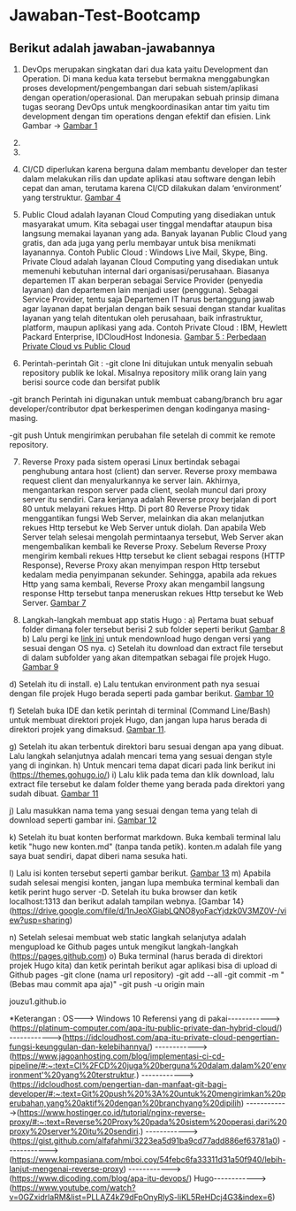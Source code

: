 # Jawaban-Test-Bootcamp
Berikut adalah jawaban-jawabannya
---
1. DevOps merupakan singkatan dari dua kata yaitu Development dan Operation. Di mana kedua kata tersebut bermakna menggabungkan proses development/pengembangan dari sebuah sistem/aplikasi dengan operation/operasional. Dan merupakan sebuah prinsip dimana tugas seorang DevOps untuk mengkoordinasikan antar tim yaitu tim development dengan tim operations dengan efektif dan efisien. Link Gambar -> [Gambar 1](https://drive.google.com/file/d/1Rxj-Cwm2ffKIsoOTbaDOr-8RzDHNEAum/view?usp=sharing)


2.

3.


4. CI/CD diperlukan karena berguna dalam membantu developer dan tester dalam melakukan rilis dan update aplikasi atau software dengan lebih cepat dan aman, terutama karena CI/CD dilakukan dalam ‘environment’ yang terstruktur. [Gambar 4](https://drive.google.com/file/d/1Jh2rinauB6P0PjfWXkDd3vsD-OR4pGtd/view?usp=sharing)


5. Public Cloud adalah layanan Cloud Computing yang disediakan untuk masyarakat umum. Kita sebagai user tinggal mendaftar ataupun bisa langsung memakai layanan yang ada. Banyak layanan Public Cloud yang gratis, dan ada juga yang perlu membayar untuk bisa menikmati layanannya. Contoh Public Cloud : Windows Live Mail, Skype, Bing.
   Private Cloud adalah layanan Cloud Computing yang disediakan untuk memenuhi kebutuhan internal dari organisasi/perusahaan. Biasanya departemen IT akan berperan sebagai Service Provider (penyedia layanan) dan departemen lain menjadi user (pengguna). Sebagai Service Provider, tentu saja Departemen IT harus bertanggung jawab agar layanan dapat berjalan dengan baik sesuai dengan standar kualitas layanan yang telah ditentukan oleh perusahaan, baik infrastruktur, platform, maupun aplikasi yang ada. Contoh Private Cloud : IBM, Hewlett Packard Enterprise, IDCloudHost Indonesia. [Gambar 5 : Perbedaan Private Cloud vs Public Cloud](https://drive.google.com/file/d/14H4o12eODf3UR2yxFIpo-TcO54XLoUWm/view?usp=sharing)
   
6. Perintah-perintah Git :
-git clone
  Ini ditujukan untuk menyalin sebuah repository publik ke lokal. Misalnya repository milik orang lain yang berisi source code dan bersifat publik
  
-git branch
  Perintah ini digunakan untuk membuat cabang/branch bru agar developer/contributor dpat berkesperimen dengan kodinganya masing-masing.
  
-git push
  Untuk mengirimkan perubahan file setelah di commit ke remote repository.
  
7. Reverse Proxy pada sistem operasi Linux bertindak sebagai penghubung antara host (client) dan server. Reverse proxy membawa request client dan menyalurkannya ke server lain. Akhirnya, mengantarkan respon server pada client, seolah muncul dari proxy server itu sendiri. Cara kerjanya adalah Reverse proxy berjalan di port 80 untuk melayani rekues Http. Di port 80 Reverse Proxy tidak menggantikan fungsi Web Server, melainkan dia akan melanjutkan rekues Http tersebut ke Web Server untuk diolah. Dan apabila Web Server telah selesai mengolah permintaanya tersebut, Web Server akan mengembalikan kembali ke Reverse Proxy. Sebelum Reverse Proxy mengirim kembali rekues Http tersebut ke client sebagai respons (HTTP Response), Reverse Proxy akan menyimpan respon Http tersebut kedalam media penyimpanan sekunder. Sehingga, apabila ada rekues Http yang sama kembali, Reverse Proxy akan mengambil langsung response Http tersebut tanpa meneruskan rekues Http tersebut ke Web Server. [Gambar 7](https://drive.google.com/file/d/1a4aR7l0Ylek-qIhi0FbJKrLRufVit70d/view?usp=sharing)

8. Langkah-langkah membuat app statis Hugo :
a) Pertama buat sebuaf folder dimana foler tersebut berisi 2 sub folder seperti berikut [Gambar 8](https://drive.google.com/file/d/19Z6eDw0fsIsp7zgDStjRAhi8dHiFZWBv/view?usp=sharing)
b) Lalu pergi ke [link ini](https://github.com/gohugoio/hugo/releases) untuk mendownload hugo dengan versi yang sesuai dengan OS nya.
c) Setelah itu download dan extract file tersebut di dalam subfolder yang akan ditempatkan sebagai file projek Hugo. [Gambar 9](https://drive.google.com/file/d/1NNyRNZ_Lmt-EOAv9b7wNwp7Ye7BnMXv9/view?usp=sharing)

d) Setelah itu di install.
e) Lalu tentukan environment path nya sesuai dengan file projek Hugo berada seperti pada gambar berikut. [Gambar 10](https://drive.google.com/file/d/1qvMSDT3LRdQGHH7QmINF-APNsLnCD_Zg/view?usp=sharing)

f) Setelah buka IDE dan ketik perintah di terminal (Command Line/Bash) untuk membuat direktori projek Hugo, dan jangan lupa harus berada di direktori projek yang dimaksud. [Gambar 11](https://drive.google.com/file/d/1SEqI945UsY74jeTC3CL-Bd4BgzBvSsX8/view?usp=sharing).

g) Setelah itu akan terbentuk direktori baru sesuai dengan apa yang dibuat. Lalu langkah selanjutnya adalah mencari tema yang sesuai dengan style yang di inginkan.
h) Untuk mencari tema dapat dicari pada link berikut ini (https://themes.gohugo.io/)
i) Lalu klik pada tema dan klik download, lalu extract file tersebut ke dalam folder theme yang berada pada direktori yang sudah dibuat. [Gambar 11](https://drive.google.com/file/d/112ae-lx5Fx2g_5ymIqyR9d-QCAW3QLVb/view?usp=sharing)

j) Lalu masukkan nama tema yang sesuai dengan tema yang telah di download seperti gambar ini. [Gambar 12](https://drive.google.com/file/d/1MyU8P1iljh3cI8cvZNv6fRjf-SX1TRRz/view?usp=sharing)

k) Setelah itu buat konten berformat markdown. Buka kembali terminal lalu ketik "hugo new konten.md" (tanpa tanda petik). konten.m adalah file yang saya buat sendiri, dapat diberi nama sesuka hati.

l) Lalu isi konten tersebut seperti gambar berikut. [Gambar 13](https://drive.google.com/file/d/1jvYtYBc99GZVkrN7-iEh2jo_ZIQHg4UF/view?usp=sharing)
m) Apabila sudah selesai mengisi konten, jangan lupa membuka terminal kembali dan ketik perint hugo server -D. Setelah itu buka browser dan ketik localhost:1313 dan berikut adalah tampilan webnya. [Gambar 14}(https://drive.google.com/file/d/1nJeoXGiabLQNO8yoFacYjdzk0V3MZ0V-/view?usp=sharing)

n) Setelah selesai membuat web static langkah selanjutya adalah mengupload ke Github pages untuk mengikut langkah-langkah (https://pages.github.com)
o) Buka terminal (harus berada di direktori projek Hugo kita) dan ketik perintah berikut agar aplikasi bisa di upload di Github pages
   -git clone (nama url repository)
   -git add --all
   -git commit -m "(Bebas mau commit apa aja)"
   -git push -u origin main
   
  jouzu1.github.io
  
  *Keterangan :
  OS---> Windows 10
  Referensi yang di pakai------------>(https://platinum-computer.com/apa-itu-public-private-dan-hybrid-cloud/)
                         ------------>(https://idcloudhost.com/apa-itu-private-cloud-pengertian-fungsi-keunggulan-dan-kelebihannya/)
                         ------------>(https://www.jagoanhosting.com/blog/implementasi-ci-cd-pipeline/#:~:text=CI%2FCD%20juga%20berguna%20dalam,dalam%20'environment'%20yang%20terstruktur.)
                         ------------>(https://idcloudhost.com/pengertian-dan-manfaat-git-bagi-developer/#:~:text=Git%20push%20%3A%20untuk%20mengirimkan%20perubahan,yang%20aktif%20dengan%20branchyang%20dipilih)
                         ------------>(https://www.hostinger.co.id/tutorial/nginx-reverse-proxy/#:~:text=Reverse%20Proxy%20pada%20sistem%20operasi,dari%20proxy%20server%20itu%20sendiri.)
                         ------------>(https://gist.github.com/alfafahmi/3223ea5d91ba9cd77add886ef63781a0)
                         ------------>(https://www.kompasiana.com/mboi.coy/54febc6fa33311d31a50f940/lebih-lanjut-mengenai-reverse-proxy)
                         ------------>(https://www.dicoding.com/blog/apa-itu-devops/)
                         Hugo------------>(https://www.youtube.com/watch?v=0GZxidrlaRM&list=PLLAZ4kZ9dFpOnyRlyS-liKL5ReHDcj4G3&index=6)
                         
